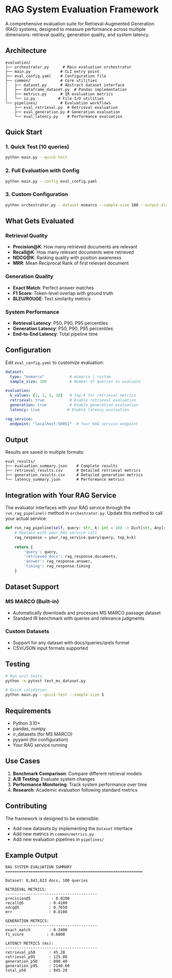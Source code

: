 # RAG System Evaluation Framework

A comprehensive evaluation suite for Retrieval-Augmented Generation (RAG) systems, designed to measure performance across multiple dimensions: retrieval quality, generation quality, and system latency.

## Architecture

```
evaluation/
├── orchestrator.py      # Main evaluation orchestrator
├── main.py             # CLI entry point
├── eval_config.yaml    # Configuration file
├── common/             # Core utilities
│   ├── dataset.py      # Abstract dataset interface
│   ├── dataframe_dataset.py  # Pandas implementation
│   ├── metrics.py      # IR evaluation metrics
│   └── io.py          # File I/O utilities
└── pipelines/          # Evaluation workflows
    ├── eval_retrieval.py  # Retrieval evaluation
    ├── eval_generation.py # Generation evaluation
    └── eval_latency.py    # Performance evaluation
```

## Quick Start

### 1. Quick Test (10 queries)
```bash
python main.py --quick-test
```

### 2. Full Evaluation with Config
```bash
python main.py --config eval_config.yaml
```

### 3. Custom Configuration
```bash
python orchestrator.py --dataset msmarco --sample-size 100 --output-dir ./my_results
```

## What Gets Evaluated

### **Retrieval Quality**
- **Precision@K**: How many retrieved documents are relevant
- **Recall@K**: How many relevant documents were retrieved  
- **NDCG@K**: Ranking quality with position awareness
- **MRR**: Mean Reciprocal Rank of first relevant document

### **Generation Quality**
- **Exact Match**: Perfect answer matches
- **F1 Score**: Token-level overlap with ground truth
- **BLEU/ROUGE**: Text similarity metrics

### **System Performance**
- **Retrieval Latency**: P50, P90, P95 percentiles
- **Generation Latency**: P50, P90, P95 percentiles
- **End-to-End Latency**: Total pipeline time

## Configuration

Edit `eval_config.yaml` to customize evaluation:

```yaml
dataset:
  type: "msmarco"           # msmarco | custom
  sample_size: 100          # Number of queries to evaluate

evaluation:
  k_values: [1, 3, 5, 10]   # Top-k for retrieval metrics
  retrieval: true           # Enable retrieval evaluation
  generation: true          # Enable generation evaluation
  latency: true            # Enable latency evaluation

rag_service:
  endpoint: "localhost:50051"  # Your RAG service endpoint
```

## Output

Results are saved in multiple formats:

```
eval_results/
├── evaluation_summary.json    # Complete results
├── retrieval_results.csv      # Detailed retrieval metrics
├── generation_results.csv     # Detailed generation metrics
└── latency_summary.json       # Performance metrics
```

## Integration with Your RAG Service

The evaluator interfaces with your RAG service through the `run_rag_pipeline()` method in `orchestrator.py`. Update this method to call your actual service:

```python
def run_rag_pipeline(self, query: str, k: int = 10) -> Dict[str, Any]:
    # Replace with your RAG service call
    rag_response = your_rag_service.query(query, top_k=k)
    
    return {
        'query': query,
        'retrieved_docs': rag_response.documents,
        'answer': rag_response.answer,
        'timing': rag_response.timing
    }
```

## Dataset Support

### MS MARCO (Built-in)
- Automatically downloads and processes MS MARCO passage dataset
- Standard IR benchmark with queries and relevance judgments

### Custom Datasets
- Support for any dataset with docs/queries/qrels format
- CSV/JSON input formats supported

## Testing

```bash
# Run unit tests
python -m pytest test_ms_dataset.py

# Quick validation
python main.py --quick-test --sample-size 5
```

## Requirements

- Python 3.10+
- pandas, numpy
- ir_datasets (for MS MARCO)
- pyyaml (for configuration)
- Your RAG service running

## Use Cases

1. **Benchmark Comparison**: Compare different retrieval models
2. **A/B Testing**: Evaluate system changes
3. **Performance Monitoring**: Track system performance over time
4. **Research**: Academic evaluation following standard metrics

## Contributing

The framework is designed to be extensible:

- Add new datasets by implementing the `Dataset` interface
- Add new metrics in `common/metrics.py`
- Add new evaluation pipelines in `pipelines/`

## Example Output

```
RAG SYSTEM EVALUATION SUMMARY
============================================================

Dataset: 8,841,823 docs, 100 queries

RETRIEVAL METRICS:
----------------------------------------
precision@5         : 0.8200
recall@5           : 0.4100
ndcg@5             : 0.7650
mrr                : 0.8100

GENERATION METRICS:
----------------------------------------
exact_match        : 0.2400
f1_score          : 0.6800

LATENCY METRICS (ms):
----------------------------------------
retrieval_p50      : 45.20
retrieval_p95      : 125.80
generation_p50     : 890.40
generation_p95     : 2140.60
total_p50          : 945.20
```
